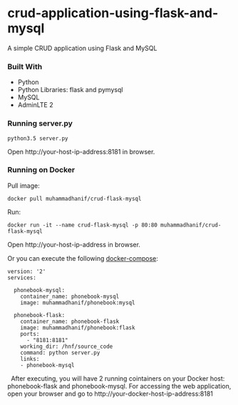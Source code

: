 # crud-application-using-flask-and-mysql
A simple CRUD application using Flask and MySQL

### Built With

* Python
* Python Libraries: flask and pymysql
* MySQL
* AdminLTE 2

### Running server.py
```
python3.5 server.py

```
Open http://your-host-ip-address:8181 in browser.

### Running on Docker

Pull image:
```
docker pull muhammadhanif/crud-flask-mysql

```
Run:
```
docker run -it --name crud-flask-mysql -p 80:80 muhammadhanif/crud-flask-mysql
```
Open http://your-host-ip-address in browser.

Or you can execute the following [docker-compose](https://raw.githubusercontent.com/muhammadhanif/crud-application-using-flask-and-mysql/master/docker-compose/docker-compose.yaml):

```
version: '2'
services:

  phonebook-mysql:
    container_name: phonebook-mysql
    image: muhammadhanif/phonebook:mysql

  phonebook-flask:
    container_name: phonebook-flask
    image: muhammadhanif/phonebook:flask
    ports:
      - "8181:8181"
    working_dir: /hnf/source_code
    command: python server.py
    links: 
    - phonebook-mysql
```

&nbsp;
After executing, you will have 2 running cointainers on your Docker host: phonebook-flask and phonebook-mysql. For accessing the web application, open your browser and go to http://your-docker-host-ip-address:8181
